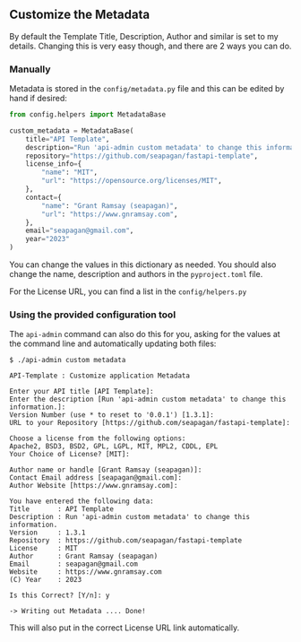 ## Customize the Metadata

By default the Template Title, Description, Author and similar is set to my
details. Changing this is very easy though, and there are 2 ways you can do.

### Manually

Metadata is stored in the `config/metadata.py` file and this
can be edited by hand if desired:

```python
from config.helpers import MetadataBase

custom_metadata = MetadataBase(
    title="API Template",
    description="Run 'api-admin custom metadata' to change this information.",
    repository="https://github.com/seapagan/fastapi-template",
    license_info={
        "name": "MIT",
        "url": "https://opensource.org/licenses/MIT",
    },
    contact={
        "name": "Grant Ramsay (seapagan)",
        "url": "https://www.gnramsay.com",
    },
    email="seapagan@gmail.com",
    year="2023"
)
```

You can change the values in this dictionary as needed. You should also change
the name, description and authors in the `pyproject.toml` file.

For the License URL, you can find a list in the
`config/helpers.py`

### Using the provided configuration tool

The `api-admin` command can also do this for you, asking for the values at the
command line and automatically updating both files:

```console
$ ./api-admin custom metadata

API-Template : Customize application Metadata

Enter your API title [API Template]:
Enter the description [Run 'api-admin custom metadata' to change this information.]:
Version Number (use * to reset to '0.0.1') [1.3.1]:
URL to your Repository [https://github.com/seapagan/fastapi-template]:

Choose a license from the following options:
Apache2, BSD3, BSD2, GPL, LGPL, MIT, MPL2, CDDL, EPL
Your Choice of License? [MIT]:

Author name or handle [Grant Ramsay (seapagan)]:
Contact Email address [seapagan@gmail.com]:
Author Website [https://www.gnramsay.com]:

You have entered the following data:
Title       : API Template
Description : Run 'api-admin custom metadata' to change this information.
Version     : 1.3.1
Repository  : https://github.com/seapagan/fastapi-template
License     : MIT
Author      : Grant Ramsay (seapagan)
Email       : seapagan@gmail.com
Website     : https://www.gnramsay.com
(C) Year    : 2023

Is this Correct? [Y/n]: y

-> Writing out Metadata .... Done!
```

This will also put in the correct License URL link automatically.
